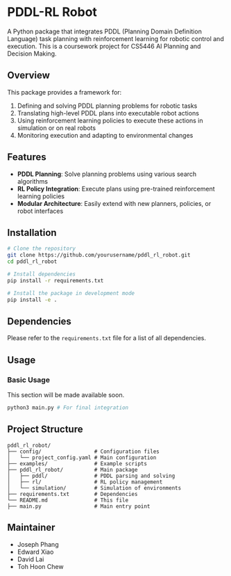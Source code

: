 # PDDL-RL Robot

A Python package that integrates PDDL (Planning Domain Definition Language) task planning with reinforcement learning for robotic control and execution. This is a coursework project for CS5446 AI Planning and Decision Making.

## Overview

This package provides a framework for:
1. Defining and solving PDDL planning problems for robotic tasks
2. Translating high-level PDDL plans into executable robot actions
3. Using reinforcement learning policies to execute these actions in simulation or on real robots
4. Monitoring execution and adapting to environmental changes

## Features

- **PDDL Planning**: Solve planning problems using various search algorithms
- **RL Policy Integration**: Execute plans using pre-trained reinforcement learning policies
- **Modular Architecture**: Easily extend with new planners, policies, or robot interfaces

## Installation

```bash
# Clone the repository
git clone https://github.com/yourusername/pddl_rl_robot.git
cd pddl_rl_robot

# Install dependencies
pip install -r requirements.txt

# Install the package in development mode
pip install -e .
```

## Dependencies

Please refer to the `requirements.txt` file for a list of all dependencies.

## Usage

### Basic Usage

This section will be made available soon.
```bash
python3 main.py # For final integration
```

## Project Structure

```
pddl_rl_robot/
├── config/                 # Configuration files
│   └── project_config.yaml # Main configuration
├── examples/               # Example scripts
├── pddl_rl_robot/          # Main package
│   ├── pddl/               # PDDL parsing and solving
│   ├── rl/                 # RL policy management
│   └── simulation/         # Simulation of environments
├── requirements.txt        # Dependencies
└── README.md               # This file
├── main.py                 # Main entry point
```

## Maintainer

- Joseph Phang
- Edward Xiao
- David Lai
- Toh Hoon Chew
